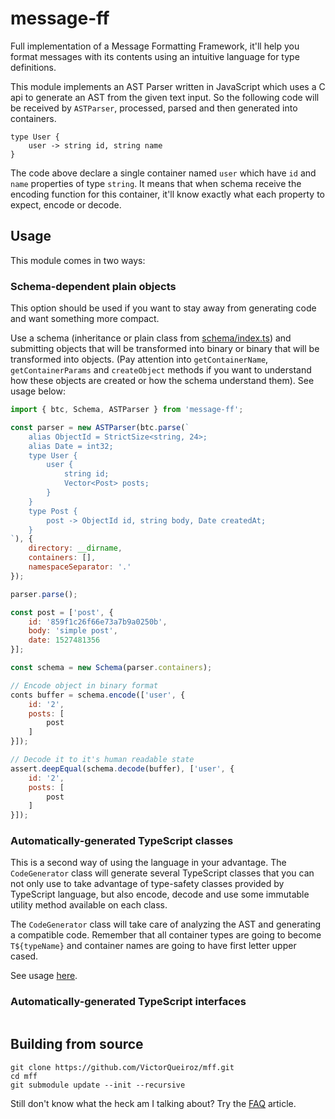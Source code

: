 # message-ff

Full implementation of a Message Formatting Framework, it'll help you format messages with its contents using an intuitive language for type definitions.

This module implements an AST Parser written in JavaScript which uses a C api to generate an AST from the given text input. So the following code will be received by `ASTParser`, processed, parsed and then generated into containers.

```
type User {
    user -> string id, string name
}
```

The code above declare a single container named `user` which have `id` and `name` properties of type `string`. It means that when schema receive the encoding function for this container, it'll know exactly what each property to expect, encode or decode.

## Usage

This module comes in two ways:

### Schema-dependent plain objects

This option should be used if you want to stay away from generating code and want something more compact.

Use a schema (inheritance or plain class from [schema/index.ts](src/schema/index.ts)) and submitting objects that will be transformed into binary or binary that will be transformed into objects. (Pay attention into `getContainerName`, `getContainerParams` and `createObject` methods if you want to understand how these objects are created or how the schema understand them). See usage below:

```js
import { btc, Schema, ASTParser } from 'message-ff';

const parser = new ASTParser(btc.parse(`
    alias ObjectId = StrictSize<string, 24>;
    alias Date = int32;
    type User {
        user {
            string id;
            Vector<Post> posts;
        }
    }
    type Post {
        post -> ObjectId id, string body, Date createdAt;
    }
`), {
    directory: __dirname,
    containers: [],
    namespaceSeparator: '.'
});

parser.parse();

const post = ['post', {
    id: '859f1c26f66e73a7b9a0250b',
    body: 'simple post',
    date: 1527481356
}];

const schema = new Schema(parser.containers);

// Encode object in binary format
conts buffer = schema.encode(['user', {
    id: '2',
    posts: [
        post
    ]
}]);

// Decode it to it's human readable state
assert.deepEqual(schema.decode(buffer), ['user', {
    id: '2',
    posts: [
        post
    ]
}]);
```

### Automatically-generated TypeScript classes

This is a second way of using the language in your advantage. The `CodeGenerator` class will generate several TypeScript classes that you can not only use to take advantage of type-safety classes provided by TypeScript language, but also encode, decode and use some immutable utility method available on each class.

The `CodeGenerator` class will take care of analyzing the AST and generating a compatible code. Remember that all container types are going to become `T${typeName}` and container names are going to have first letter upper cased.

See usage [here](test/code-generator.ts).

### Automatically-generated TypeScript interfaces

```js
```

## Building from source
```
git clone https://github.com/VictorQueiroz/mff.git
cd mff
git submodule update --init --recursive
```

Still don't know what the heck am I talking about? Try the [FAQ](https://github.com/VictorQueiroz/mff/wiki/Frequently-Asked-Questions) article.